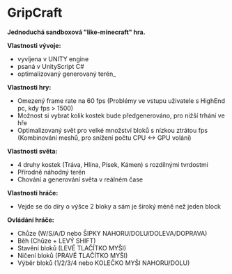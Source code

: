 # GripCraft

**Jednoduchá sandboxová "like-minecraft" hra.**

**Vlastnosti vývoje:**
  - vyvíjena v UNITY engine
  - psaná v UnityScript C#
  - optimalizovaný generovaný terén_

**Vlastnosti hry:**
  - Omezený frame rate na 60 fps (Problémy ve vstupu uživatele s HighEnd pc, kdy fps > 1500)
  - Možnost si vybrat kolik kostek bude předgenerováno, pro nižší trhání ve hře
  - Optimalizovaný svět pro velké množství bloků s nízkou ztrátou fps (Kombinování meshů, pro snížení počtu CPU <-> GPU volání)

**Vlastnosti světa:**
  - 4 druhy kostek (Tráva, Hlína, Písek, Kámen) s rozdílnými tvrdostmi
  - Přírodně náhodný terén
  - Chování a generování světa v reálném čase

**Vlastnosti hráče:**
  - Vejde se do díry o výšce 2 bloky a sám je široký méně než jeden block

**Ovládání hráče:**
  - Chůze (W/S/A/D nebo ŠIPKY NAHORU/DOLU/DOLEVA/DOPRAVA)
  - Běh (Chůze + LEVÝ SHIFT)
  - Stavění bloků (LEVÉ TLAČÍTKO MYŠI)
  - Ničení bloků (PRAVÉ TLAČÍTKO MYŠI)
  - Výběr bloků (1/2/3/4 nebo KOLEČKO MYŠI NAHORU/DOLU)
